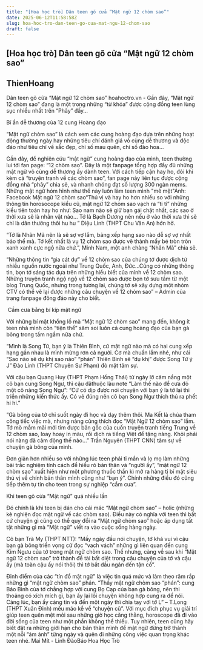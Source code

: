 ```yaml
---
title: "[Hoa học trò] Dân teen gõ cửa “Mật ngữ 12 chòm sao”"
date: 2025-06-12T11:58:58Z
slug: hoa-hoc-tro-dan-teen-go-cua-mat-ngu-12-chom-sao
draft: false
---
```


## [Hoa học trò] Dân teen gõ cửa “Mật ngữ 12 chòm sao”

## ThienHoang

Dân teen gõ cửa “Mật ngữ 12 chòm sao” 
​hoahoctro.vn - Gần đây, “Mật ngữ 12 chòm sao” đang là một trong những “từ khóa” được cộng đồng teen lùng sục nhiều nhất trên “Phây” đấy…
 
 
 
Bí ẩn dễ thương của 12 cung Hoàng đạo
 
“Mật ngữ chòm sao” là cách xem các cung hoàng đạo dựa trên những hoạt động thường ngày hay những tiêu chí đánh giá vô cùng dễ thương và độc đáo như tiêu chí về sắc đẹp, chỉ số mau quên, chỉ số đào hoa…
 
Gần đây, để nghiên cứu “mật ngữ” cung hoàng đạo của mình, teen thường lui tới fan page: “12 chòm sao”. Đây là một fanpage tổng hợp đầy đủ những mật ngữ vô cùng dễ thương ấy dành teen. Với cách tiếp cận hay ho, đôi khi kèm cả “truyện tranh về các chòm sao”, fan page này liên tục được cộng đồng nhà “phây” chia sẻ, và nhanh chóng đạt số lượng 300 ngàn mems.
​ ​Những mật ngữ hóm hỉnh như thế này luôn làm teen mình "mê mệt"​Ảnh: Facebook Mật ngữ 12 chòm sao​“Thú vị và hay ho hơn nhiều so với những thông tin horosocope kiểu cũ, mật ngữ 12 chòm sao vạch ra “ti tỉ” những kiểu tiên toán hay ho như: Sao nam nào sẽ giữ bạn gái chặt nhất, các sao ở thời xưa sẽ là nhân vật nào… Tớ là Bạch Dương nên nếu ở vào thời xưa thì sẽ chỉ là dân thường thôi hu hu ” Diệu Linh (THPT Chu Văn An) hớn hở.
 
“Tớ là Nhân Mã nên là sẽ sợ vợ lắm, bảng xếp hạng sao nào dễ sợ vợ nhất bảo thế mà. Tớ kết nhất là vụ 12 chòm sao được vẽ thành mấy bé tròn tròn xanh xanh cực ngộ nữa chứ.”, Minh Nam, một anh chàng “Nhân Mã” chia sẻ.
 
“Những thông tin “gia cát dự” về 12 chòm sao của chúng tớ được dịch từ nhiều nguồn nước ngoài như Trung Quốc, Anh, Đức…Cũng có những thông tin, bọn tớ sáng tác dựa trên những hiểu biết của mình về 12 chòm sao. Những truyện tranh ngộ ngộ về 12 chòm sao được bọn tớ sưu tầm từ một blog Trung Quốc, nhưng trong tương lai, chúng tớ sẽ xây dựng một nhóm CTV có thể vẽ lại được những câu chuyện về 12 chòm sao” – Admin của trang fanpage đông đảo này cho biết.
 
​ Cầm cưa bằng bí kíp mật ngữ
 
Với những bí mật khổng lồ mà “Mật ngữ 12 chòm sao” mang đến, không ít teen nhà mình còn “tiện thể” săm soi luôn cả cung hoàng đạo của bạn gà bông trong tầm ngắm nữa chứ.
 
“Mình là Song Tử, bạn ý là Thiên Bình, cứ mật ngữ nào mà có hai cung xếp hạng gần nhau là mình mừng rơn cả người. Cơ mà chuẩn lắm nhé, như cái “Sao nào sẽ dụ khị sao nào” “phán” Thiên Bình sẽ “dụ khị” được Song Tử ý J” Đào Linh (THPT Chuyên Sư Phạm) đỏ mặt tâm sự.
 
Với cậu bạn Quang Huy (THPT Phạm Hồng Thái) từ ngày lỡ cảm nắng một cô bạn cung Song Ngư, thì cậu đãthuộc làu note “Làm thế nào để cưa đỏ một cô nàng Song Ngư”: “Cứ có dịp được nói chuyện với bạn ý là tớ lại thi triển những kiến thức ấy. Có vẻ đúng nên cô bạn Song Ngư thích thú ra phết hi hi.”
 
​“Gà bông của tớ chỉ suốt ngày đi học và dạy thêm thôi. Ma Kết là chúa tham công tiếc việc mà, nhưng nàng cũng thích đọc “Mật Ngữ 12 chòm sao” lắm. Tớ mò mẫm mãi mới tìm được bản gốc của cuốn truyện tranh tiếng Trung về 12 chòm sao, loay hoay in màu, rồi dịch ra tiếng Việt để tặng nàng. Khỏi phải nói nàng đã cảm động thế nào…” Trần Nguyên (THPT CNN) tâm sự về chuyện gà bông của mình.
 
Đơn giản hơn nhiều so với những lúc teen phải tỉ mẩn và lọ mọ làm những bài trắc nghiệm tính cách để hiểu rõ bản thân và “người ấy”, “mật ngữ 12 chòm sao” xuất hiện như một phương thuốc thần kì mở ra hàng tỉ bí mật siêu thú vị về chính bản thân mình cũng như “bạn ý”. Chính những điều đó cũng tiếp thêm tự tin cho teen trong sự nghiệp “cầm cưa”.
 
Khi teen gõ cửa “Mật ngữ” quá nhiều lần
 
Đó chính là khi teen bị dán cho cái mác “Mật ngữ chòm sao” – holic (những kẻ nghiện đọc mật ngữ về các chòm sao). Điều này có nghĩa với teen thì bất cứ chuyện gì cũng có thể quy đổi ra “Mật ngữ chòm sao” hoặc áp dụng tất tật những gì mà “Mật ngữ” viết ra vào cuộc sống hàng ngày.
 
Cô bạn Trà My (THPT NTT): “Mấy ngày đầu nói chuyện, tớ khá vui vì cậu bạn gà bông triển vọng cứ đọc “vach vách” những gì liên quan đến cung Kim Ngưu của tớ trong mật ngữ chòm sao. Thế nhưng, càng về sau khi “Mật ngữ 12 chòm sao” trở thành đề tài bất diệt trong câu chuyện của tớ và cậu ấy (mà toàn cậu ấy nói thôi) thì tớ bắt đầu ngán đến tận cổ”.
 
Đỉnh điểm của các “tín đồ mật ngữ” là việc tin quá mức và làm theo răm rắp những gì “mật ngữ chòm sao” phán. “Thấy mật ngữ chòm sao “phán”: cung Bảo Bình của tớ chẳng hợp với cung Bọ Cạp của bạn gà bông, nên thi thoảng có xích mích gì, bạn ấy lại lôi chuyện không hợp cung ra để nói. Càng lúc, bạn ấy càng tin và đến một ngày thì chia tay với tớ L” – T.Long (THPT Xuân Đỉnh) mếu máo kể về “chuyện cũ”.
 Với mục đích phục vụ giải trí giúp teen quên mệt mỏi sau những giờ học căng thằng, horoscope đã đi vào đời sống của teen như một phần không thể thiếu. Tuy nhiên, teen cũng hãy biết đặt ra những giới hạn cho bản thân mình để mật ngữ đừng trở thành một nỗi “ám ảnh” từng ngày và quên đi những công việc quan trọng khác teen nhé.
Mai Mít - Linh Đào​Báo Hoa Học Trò ​ ​